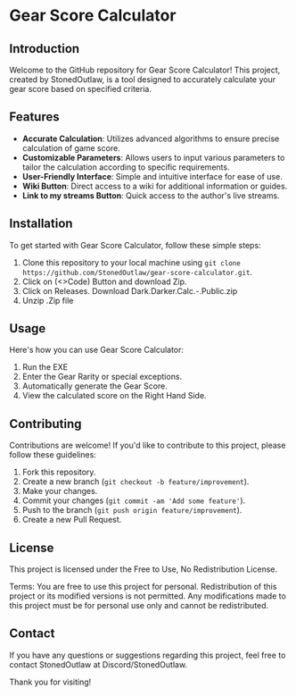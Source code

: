 # Gear Score Calculator

## Introduction
Welcome to the GitHub repository for Gear Score Calculator! This project, created by StonedOutlaw, is a tool designed to accurately calculate your gear score based on specified criteria.

## Features
- **Accurate Calculation**: Utilizes advanced algorithms to ensure precise calculation of game score.
- **Customizable Parameters**: Allows users to input various parameters to tailor the calculation according to specific requirements.
- **User-Friendly Interface**: Simple and intuitive interface for ease of use.
- **Wiki Button**: Direct access to a wiki for additional information or guides.
- **Link to my streams Button**: Quick access to the author's live streams.

## Installation
To get started with Gear Score Calculator, follow these simple steps:
1. Clone this repository to your local machine using `git clone https://github.com/StonedOutlaw/gear-score-calculator.git`.
2. Click on (<>Code) Button and download Zip.
3. Click on Releases. Download Dark.Darker.Calc.-.Public.zip
4. Unzip .Zip file

## Usage
Here's how you can use Gear Score Calculator:
1. Run the EXE
2. Enter the Gear Rarity or special exceptions.
3. Automatically generate the Gear Score.
4. View the calculated score on the Right Hand Side.

## Contributing
Contributions are welcome! If you'd like to contribute to this project, please follow these guidelines:
1. Fork this repository.
2. Create a new branch (`git checkout -b feature/improvement`).
3. Make your changes.
4. Commit your changes (`git commit -am 'Add some feature'`).
5. Push to the branch (`git push origin feature/improvement`).
6. Create a new Pull Request.

## License
This project is licensed under the Free to Use, No Redistribution License.

Terms:
You are free to use this project for personal.
Redistribution of this project or its modified versions is not permitted.
Any modifications made to this project must be for personal use only and cannot be redistributed.

## Contact
If you have any questions or suggestions regarding this project, feel free to contact StonedOutlaw at Discord/StonedOutlaw.

Thank you for visiting!
